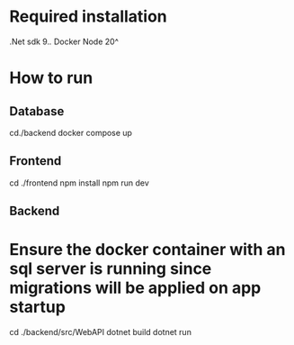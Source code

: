 

# Required installation
.Net sdk 9.*.*
Docker
Node 20^

# How to run

## Database
cd./backend
docker compose up
## Frontend
cd ./frontend
npm install
npm run dev

## Backend
# Ensure the docker container with an sql server is running since migrations will be applied on app startup
cd ./backend/src/WebAPI
dotnet build
dotnet run 